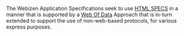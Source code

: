 The Webizen Application Specifications seek to use [HTML SPECS](HTML%20SPECS.md) in a manner that is supported by a [Web Of Data](https://www.w3.org/2013/data/) Approach that is in-turn extended to support the use of non-web-based protocols, for various express purposes.

